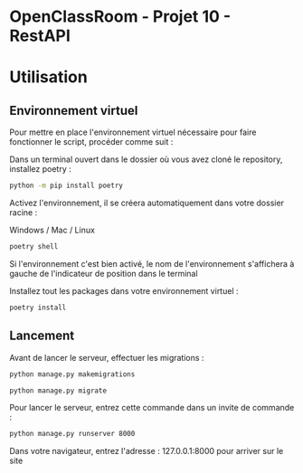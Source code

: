 # OpenClassRoom - Projet 10 - RestAPI


# Utilisation

## Environnement virtuel

Pour mettre en place l'environnement virtuel nécessaire pour faire fonctionner le script, procéder comme suit :

Dans un terminal ouvert dans le dossier où vous avez cloné le repository, installez poetry :

```bash
python -m pip install poetry
```

Activez l'environnement, il se créera automatiquement dans votre dossier racine :

Windows / Mac / Linux

```bash
poetry shell
```

Si l'environnement c'est bien activé, le nom de l'environnement s'affichera à gauche de l'indicateur de position
dans le terminal

Installez tout les packages dans votre environnement virtuel :

```bash
poetry install
```

## Lancement
Avant de lancer le serveur, effectuer les migrations : 
```bash
python manage.py makemigrations
```
```bash
python manage.py migrate
```
Pour lancer le serveur, entrez cette commande dans un invite de commande :

```bash
python manage.py runserver 8000
```

Dans votre navigateur, entrez l'adresse : 127.0.0.1:8000 pour arriver sur le site
